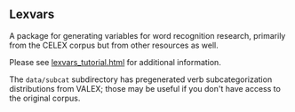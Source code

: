 ## Lexvars
A package for generating variables for word recognition research, primarily
from the CELEX corpus but from other resources as well.

Please see [lexvars_tutorial.html](http://rawgit.com/TalLinzen/LexVars/master/lexvars_tutorial.html) for additional information.

The `data/subcat` subdirectory has pregenerated verb subcategorization
distributions from VALEX; those may be useful if you don't have access
to the original corpus.
```
